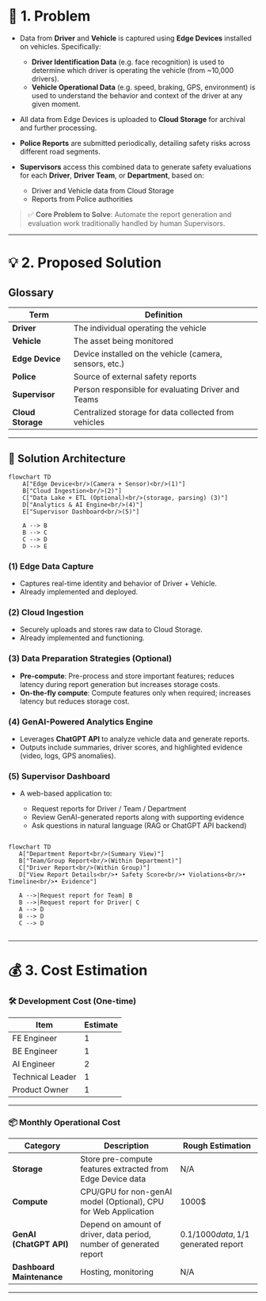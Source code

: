 # 🚧 1. Problem

* Data from **Driver** and **Vehicle** is captured using **Edge Devices** installed on vehicles. Specifically:

  * **Driver Identification Data** (e.g. face recognition) is used to determine which driver is operating the vehicle (from \~10,000 drivers).
  * **Vehicle Operational Data** (e.g. speed, braking, GPS, environment) is used to understand the behavior and context of the driver at any given moment.
* All data from Edge Devices is uploaded to **Cloud Storage** for archival and further processing.
* **Police Reports** are submitted periodically, detailing safety risks across different road segments.
* **Supervisors** access this combined data to generate safety evaluations for each **Driver**, **Driver Team**, or **Department**, based on:

  * Driver and Vehicle data from Cloud Storage
  * Reports from Police authorities

> ✅ **Core Problem to Solve**: Automate the report generation and evaluation work traditionally handled by human Supervisors.

---

# 💡 2. Proposed Solution

## Glossary

| Term              | Definition                                              |
| ----------------- | ------------------------------------------------------- |
| **Driver**        | The individual operating the vehicle                    |
| **Vehicle**       | The asset being monitored                               |
| **Edge Device**   | Device installed on the vehicle (camera, sensors, etc.) |
| **Police**        | Source of external safety reports                       |
| **Supervisor**    | Person responsible for evaluating Driver and Teams      |
| **Cloud Storage** | Centralized storage for data collected from vehicles    |

---

## 🧠 Solution Architecture

```mermaid
flowchart TD
    A["Edge Device<br/>(Camera + Sensor)<br/>(1)"]
    B["Cloud Ingestion<br/>(2)"]
    C["Data Lake + ETL (Optional)<br/>(storage, parsing) (3)"]
    D["Analytics & AI Engine<br/>(4)"]
    E["Supervisor Dashboard<br/>(5)"]

    A --> B
    B --> C
    C --> D
    D --> E
```

### (1) Edge Data Capture

* Captures real-time identity and behavior of Driver + Vehicle.
* Already implemented and deployed.

### (2) Cloud Ingestion

* Securely uploads and stores raw data to Cloud Storage.
* Already implemented and functioning.

### (3) Data Preparation Strategies (Optional)

* **Pre-compute**: Pre-process and store important features; reduces latency during report generation but increases storage costs.
* **On-the-fly compute**: Compute features only when required; increases latency but reduces storage cost.

### (4) GenAI-Powered Analytics Engine

* Leverages **ChatGPT API** to analyze vehicle data and generate reports.
* Outputs include summaries, driver scores, and highlighted evidence (video, logs, GPS anomalies).

### (5) Supervisor Dashboard

* A web-based application to:

  * Request reports for Driver / Team / Department
  * Review GenAI-generated reports along with supporting evidence
  * Ask questions in natural language (RAG or ChatGPT API backend)
 
 ```mermaid

flowchart TD
    A["Department Report<br/>(Summary View)"]
    B["Team/Group Report<br/>(Within Department)"]
    C["Driver Report<br/>(Within Group)"]
    D["View Report Details<br/>• Safety Score<br/>• Violations<br/>• Timeline<br/>• Evidence"]

    A -->|Request report for Team| B
    B -->|Request report for Driver| C
    A --> D
    B --> D
    C --> D


``` 

---

# 💰 3. Cost Estimation

### 🛠️ Development Cost (One-time)

| Item             | Estimate                        |
| ---------------- | ------------------------------- |
| FE Engineer | 1 |
| BE Engineer | 1 |
| AI Engineer | 2 |
| Technical Leader | 1 |
| Product Owner | 1 |

---

### 📦 Monthly Operational Cost 

| Category                  | Description                                                         | Rough Estimation                  
| ------------------------- | -------------------------------------------------                   | -------------------------------------------------
| **Storage**               | Store pre-compute features extracted from Edge Device data          | N/A                  
| **Compute**               | CPU/GPU for non-genAI model (Optional), CPU for Web Application                | 1000$                             
| **GenAI (ChatGPT API)**   | Depend on amount of driver, data period, number of generated report | 0.1$/1000 data, 1$/1 generated report
| **Dashboard Maintenance** | Hosting, monitoring                                                 | N/A


---
